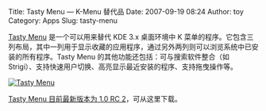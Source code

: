 Title: Tasty Menu — K-Menu 替代品
Date: 2007-09-19 08:24
Author: toy
Category: Apps
Slug: tasty-menu

[Tasty Menu](http://www.notmart.org/tastymenu/index.html)
是一个可以用来替代 KDE 3.x 桌面环境中 K
菜单的程序。它包含三列布局，其中一列用于显示收藏的应用程序，通过另外两列则可以浏览系统中已安装的所有程序。Tasty
Menu 的其他功能还包括：可与搜索软件整合（如
Strigi）、支持快速用户切换、高亮显示最近安装的程序、支持拖曳操作等。

[![Tasty
Menu](http://i.linuxtoy.org/i/2007/09/tastymenu_s.png)](http://i.linuxtoy.org/i/2007/09/tastymenu.png)

[Tasty Menu 目前最新版本为 1.0 RC
2](http://www.notmart.org/tastymenu/download.html)，可从这里下载。
